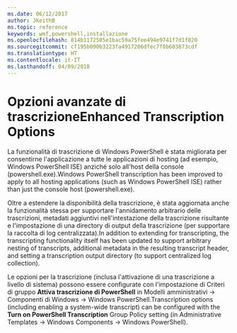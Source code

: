 ```yaml
---
ms.date: 06/12/2017
author: JKeithB
ms.topic: reference
keywords: wmf,powershell,installazione
ms.openlocfilehash: 814b1172505e1bac59a75fee494e9741f7d1f820
ms.sourcegitcommit: cf195b090b3223fa4917206dfec7f0b603873cdf
ms.translationtype: HT
ms.contentlocale: it-IT
ms.lasthandoff: 04/09/2018
---
```

# <a name="enhanced-transcription-options"></a><span data-ttu-id="a769a-102">Opzioni avanzate di trascrizione</span><span class="sxs-lookup"><span data-stu-id="a769a-102">Enhanced Transcription Options</span></span>

<span data-ttu-id="a769a-103">La funzionalità di trascrizione di Windows PowerShell è stata migliorata per consentirne l'applicazione a tutte le applicazioni di hosting (ad esempio, Windows PowerShell ISE) anziché solo all'host della console (powershell.exe).</span><span class="sxs-lookup"><span data-stu-id="a769a-103">Windows PowerShell transcription has been improved to apply to all hosting applications (such as Windows PowerShell ISE) rather than just the console host (powershell.exe).</span></span>

<span data-ttu-id="a769a-104">Oltre a estendere la disponibilità della trascrizione, è stata aggiornata anche la funzionalità stessa per supportare l'annidamento arbitrario delle trascrizioni, metadati aggiuntivi nell'intestazione della trascrizione risultante e l'impostazione di una directory di output della trascrizione (per supportare la raccolta di log centralizzata).</span><span class="sxs-lookup"><span data-stu-id="a769a-104">In addition to extending for transcripting, the transcripting functionality itself has been updated to support arbitrary nesting of transcripts, additional metadata in the resulting transcript header, and setting a transcription output directory (to support centralized log collection).</span></span>

<span data-ttu-id="a769a-105">Le opzioni per la trascrizione (inclusa l'attivazione di una trascrizione a livello di sistema) possono essere configurate con l'impostazione di Criteri di gruppo **Attiva trascrizione di PowerShell** in Modelli amministrativi -> Componenti di Windows -> Windows PowerShell.</span><span class="sxs-lookup"><span data-stu-id="a769a-105">Transcription options (including enabling a system-wide transcript) can be configured with the **Turn on PowerShell Transcription** Group Policy setting (in Administrative Templates -> Windows Components -> Windows PowerShell).</span></span>